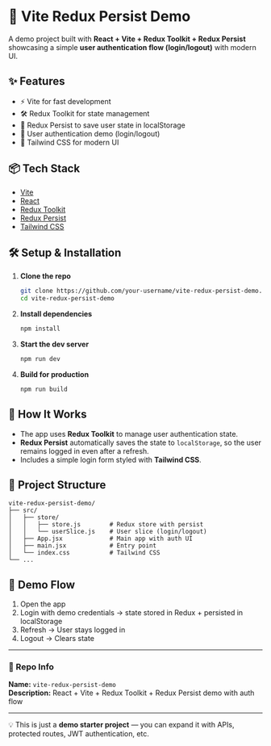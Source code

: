 # 🚀 Vite Redux Persist Demo  

A demo project built with **React + Vite + Redux Toolkit + Redux Persist** showcasing a simple **user authentication flow (login/logout)** with modern UI.  

## ✨ Features
- ⚡ Vite for fast development
- 🛠 Redux Toolkit for state management
- 💾 Redux Persist to save user state in localStorage
- 👤 User authentication demo (login/logout)
- 🎨 Tailwind CSS for modern UI

## 📦 Tech Stack
- [Vite](https://vitejs.dev/)
- [React](https://react.dev/)
- [Redux Toolkit](https://redux-toolkit.js.org/)
- [Redux Persist](https://github.com/rt2zz/redux-persist)
- [Tailwind CSS](https://tailwindcss.com/)

## 🛠 Setup & Installation

1. **Clone the repo**
   ```bash
   git clone https://github.com/your-username/vite-redux-persist-demo.git
   cd vite-redux-persist-demo
   ```

2. **Install dependencies**
   ```bash
   npm install
   ```

3. **Start the dev server**
   ```bash
   npm run dev
   ```

4. **Build for production**
   ```bash
   npm run build
   ```

## 🧩 How It Works
- The app uses **Redux Toolkit** to manage user authentication state.
- **Redux Persist** automatically saves the state to `localStorage`, so the user remains logged in even after a refresh.
- Includes a simple login form styled with **Tailwind CSS**.

## 📂 Project Structure
```
vite-redux-persist-demo/
├── src/
│   ├── store/
│   │   ├── store.js        # Redux store with persist
│   │   └── userSlice.js    # User slice (login/logout)
│   ├── App.jsx             # Main app with auth UI
│   ├── main.jsx            # Entry point
│   └── index.css           # Tailwind CSS
└── ...
```

## 🚀 Demo Flow
1. Open the app  
2. Login with demo credentials → state stored in Redux + persisted in localStorage  
3. Refresh → User stays logged in  
4. Logout → Clears state  

---

### 📌 Repo Info
**Name:** `vite-redux-persist-demo`  
**Description:** React + Vite + Redux Toolkit + Redux Persist demo with auth flow  

---

💡 This is just a **demo starter project** — you can expand it with APIs, protected routes, JWT authentication, etc.
